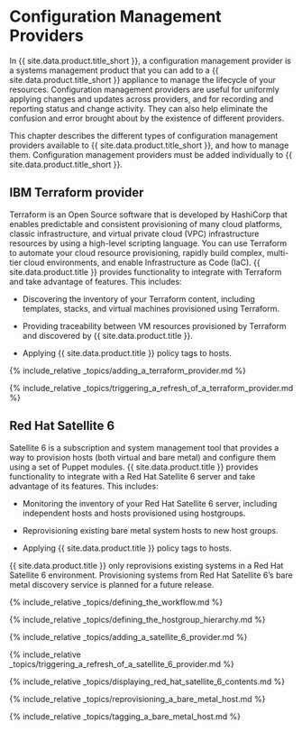# Configuration Management Providers

In {{ site.data.product.title_short }}, a configuration management provider is a
systems management product that you can add to a {{ site.data.product.title_short }}
appliance to manage the lifecycle of your resources. Configuration
management providers are useful for uniformly applying changes and
updates across providers, and for recording and reporting status and
change activity. They can also help eliminate the confusion and error
brought about by the existence of different providers.

This chapter describes the different types of configuration management
providers available to {{ site.data.product.title_short }}, and how to manage them.
Configuration management providers must be added individually to
{{ site.data.product.title_short }}.

## IBM Terraform provider

Terraform is an Open Source software that is developed by HashiCorp that enables predictable and consistent provisioning of many cloud platforms, classic infrastructure, and virtual private cloud (VPC) infrastructure resources by using a high-level scripting language. You can use Terraform to automate your cloud resource provisioning, rapidly build complex, multi-tier cloud environments, and enable Infrastructure as Code (IaC). {{ site.data.product.title }} provides functionality to integrate with Terraform and take advantage of features. This includes:

  - Discovering the inventory of your Terraform content, including templates, stacks, and virtual machines provisioned using Terraform. 

  - Providing traceability between VM resources provisioned by Terraform and discovered by {{ site.data.product.title }}.

  - Applying {{ site.data.product.title }} policy tags to hosts.

{% include_relative _topics/adding_a_terraform_provider.md %}

{% include_relative
_topics/triggering_a_refresh_of_a_terraform_provider.md %}


## Red Hat Satellite 6

Satellite 6 is a subscription and system management tool that provides a
way to provision hosts (both virtual and bare metal) and configure them
using a set of Puppet modules. {{ site.data.product.title }} provides functionality to
integrate with a Red Hat Satellite 6 server and take advantage of its
features. This includes:

  - Monitoring the inventory of your Red Hat Satellite 6 server,
    including independent hosts and hosts provisioned using hostgroups.

  - Reprovisioning existing bare metal system hosts to new host groups.

  - Applying {{ site.data.product.title }} policy tags to hosts.

<div class="important">

{{ site.data.product.title }} only reprovisions existing systems in a Red Hat
Satellite 6 environment. Provisioning systems from Red Hat Satellite 6’s
bare metal discovery service is planned for a future release.

</div>

{% include_relative _topics/defining_the_workflow.md %}

{% include_relative _topics/defining_the_hostgroup_hierarchy.md %}

{% include_relative _topics/adding_a_satellite_6_provider.md %}

{% include_relative
_topics/triggering_a_refresh_of_a_satellite_6_provider.md %}

{% include_relative
_topics/displaying_red_hat_satellite_6_contents.md %}

{% include_relative _topics/reprovisioning_a_bare_metal_host.md %}

{% include_relative _topics/tagging_a_bare_metal_host.md %}
